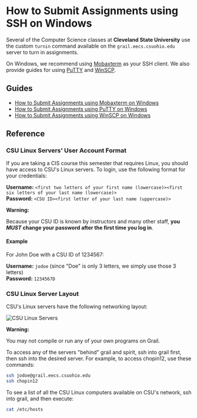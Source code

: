 # How to Submit Assignments using SSH on Windows

Several of the Computer Science classes at **Cleveland State University** use the custom `turnin` command available on the `grail.eecs.csuohio.edu` server to turn in assignments.

On Windows, we recommend using [Mobaxterm](https://mobaxterm.mobatek.net/) as your SSH client. We also provide guides for using [PuTTY](https://www.putty.org/) and [WinSCP](https://winscp.net/eng/index.php).


## Guides

- [How to Submit Assignments using Mobaxterm on Windows](./ch1.3.1-mobaxterm.md)
- [How to Submit Assignments using PuTTY on Windows](./ch1.3.2-putty.md)
- [How to Submit Assignments using WinSCP on Windows](./ch1.3.3-winscp.md)


## Reference

### CSU Linux Servers' User Account Format

If you are taking a CIS course this semester that requires Linux, you should have access to CSU's Linux servers. To login, use the following format for your credentials:

**Username:** `<first two letters of your first name (lowercase)><first six letters of your last name (lowercase)>`
\
**Password:** `<CSU ID><first letter of your last name (uppercase)>`

<div class="warning">

**Warning:**

Because your CSU ID is known by instructors and many other staff, **you _MUST_ change your password after the first time you log in**.

</div>

#### Example

For John Doe with a CSU ID of 1234567:

**Username:** `jodoe` (since "Doe" is only 3 letters, we simply use those 3 letters)
\
**Password:** `1234567D`


### CSU Linux Server Layout

CSU's Linux servers have the following networking layout:

![CSU Linux Servers](images/csu-linux-server-layout.png)

<div class="warning">

**Warning:**

You may not compile or run any of your own programs on Grail.

</div>

To access any of the servers "behind" grail and spirit, ssh into grail first, then ssh into the desired server. For example, to access chopin12, use these commands:
```bash
ssh jodoe@grail.eecs.csuohio.edu
ssh chopin12
```

To see a list of all the CSU Linux computers available on CSU's network, ssh into grail, and then execute:
```bash
cat /etc/hosts
```
